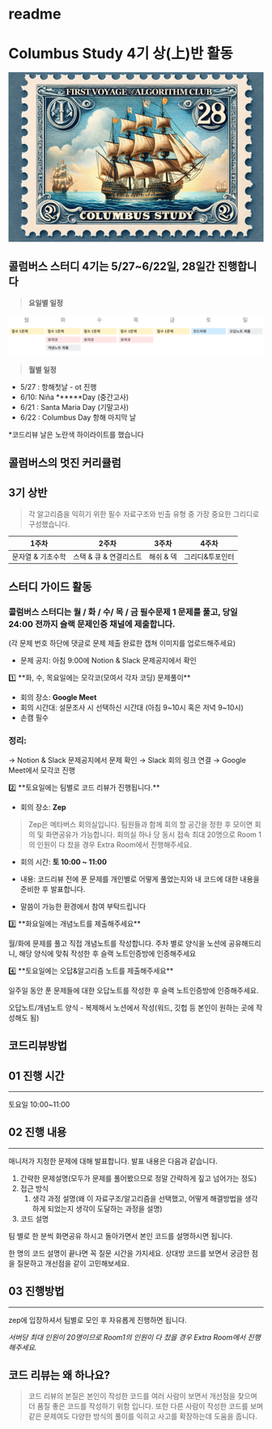 # readme

# Columbus Study 4기 상(上)반 활동

![/columbus-stamp.png](columbus-stamp.png)

## 콜럼버스 스터디 4기는 5/27~6/22일, 28일간 진행합니다

> **요일별 일정**
> 

![/group_1.svg](group_1.svg)

> **월별 일정**
> 
- 5/27 : 항해첫날 - ot 진행
- 6/10: Niña ******Day (중간고사)
- 6/21 : Santa Maria Day (기말고사)
- 6/22 : Columbus Day 항해 마지막 날

*코드리뷰 날은 노란색 하이라이트를 했습니다

## 콜럼버스의 멋진 커리큘럼

## 3기 상반

> 각 알고리즘을 익히기 위한 필수 자료구조와 빈출 유형 중 가장 중요한 그리디로 구성했습니다.
> 

| 1주차 | 2주차 | 3주차 | 4주차 |
| --- | --- | --- | --- |
| 문자열 & 기초수학 | 스택 & 큐 & 연결리스트 | 해쉬 & 덱 | 그리디&투포인터 |

## 스터디 가이드 활동

### 콜럼버스 스터디는 월 / 화 / 수/ 목 / 금 필수문제 1 문제를 풀고, 당일 24:00 전까지 슬랙 문제인증 채널에 제출합니다.

(각 문제 번호 하단에 댓글로 문제 제출 완료한 캡쳐 이미지를 업로드해주세요)

- 문제 공지: 아침 9:00에 Notion & Slack 문제공지에서 확인

<aside>
1️⃣ **화, 수, 목요일에는 모각코(모여서 각자 코딩) 문제풀이**

</aside>

- 회의 장소: **Google Meet**
- 회의 시간대: 설문조사 시 선택하신 시간대 (아침 9~10시 혹은 저녁 9~10시)
- 손캠 필수

### 정리:

→ Notion & Slack 문제공지에서 문제 확인 → Slack 회의 링크 연결  → Google Meet에서 모각코 진행

<aside>
2️⃣ **토요일에는 팀별로 코드 리뷰가 진행됩니다.**

</aside>

- 회의 장소: **Zep**

> Zep은 메타버스 회의실입니다. 팀원들과 함께 회의 할 공간을 정한 후 모이면 회의 및 화면공유가 가능합니다. 회의실 하나 당 동시 접속 최대 20명으로 Room 1의 인원이 다 찼을 경우 Extra Room에서 진행해주세요.
> 

- 회의 시간:  **토 10:00 ~ 11:00**

- 내용: 코드리뷰 전에 푼 문제를 개인별로 어떻게 풀었는지와 내 코드에 대한 내용을 준비한 후 발표합니다.
- 말씀이 가능한 환경에서 참여 부탁드립니다

<aside>
3️⃣ **화요일에는 개념노트를 제출해주세요**

</aside>

월/화에 문제를 풀고 직접 개념노트를 작성합니다. 주차 별로 양식을 노션에 공유해드리니, 해당 양식에 맞춰 작성한 후 슬랙 노트인증방에 인증해주세요

<aside>
4️⃣ **토요일에는 오답&알고리즘 노트를 제출해주세요**

</aside>

일주일 동안 푼 문제들에 대한 오답노트를 작성한 후 슬랙 노트인증방에 인증해주세요.

오답노트/개념노트 양식 - 복제해서 노션에서 작성(워드, 깃헙 등 본인이 원하는 곳에 작성해도 됨)

## 코드리뷰방법

## 01 진행 시간

---

토요일 10:00~11:00

## 02 진행 내용

---

매니저가 지정한 문제에 대해 발표합니다. 발표 내용은 다음과 같습니다.

1. 간략한 문제설명(모두가 문제를 풀어봤으므로 정말 간략하게 짚고 넘어가는 정도)
2. 접근 방식
    1. 생각 과정 설명(왜 이 자료구조/알고리즘을 선택했고, 어떻게 해결방법을 생각하게 되었는지 생각이 도달하는 과정을 설명)
3. 코드 설명

팀 별로 한 분씩 화면공유 하시고 돌아가면서 본인 코드를 설명하시면 됩니다.

한 명의 코드 설명이 끝나면 꼭 질문 시간을 가지세요. 상대방 코드를 보면서 궁금한 점을 질문하고 개선점을 같이 고민해보세요.

## 03 진행방법

---

zep에 입장하셔서 팀별로 모인 후 자유롭게 진행하면 됩니다.

*서버당 최대 인원이 20명이므로 Room1의 인원이 다 찼을 경우 Extra Room에서 진행해주세요.*

## **코드 리뷰는 왜 하나요?**

> 코드 리뷰의 본질은 본인이 작성한 코드를 여러 사람이 보면서 개선점을 찾으며 더 품질 좋은 코드를 작성하기 위함 입니다. 또한 다른 사람이 작성한 코드를 보며 같은 문제여도 다양한 방식의 풀이를 익히고 사고를  확장하는데 도움을 줍니다.
>